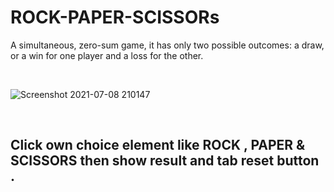 # ROCK-PAPER-SCISSORs
A simultaneous, zero-sum game, it has only two possible outcomes: a draw, or a win for one player and a loss for the other.

<br>

![Screenshot 2021-07-08 210147](https://user-images.githubusercontent.com/68699144/124950175-cd74ca00-e02f-11eb-8b6b-68a5d4be51af.png)

<br>
<h2>Click own choice element like ROCK , PAPER & SCISSORS then show result and tab reset button .</h2>
